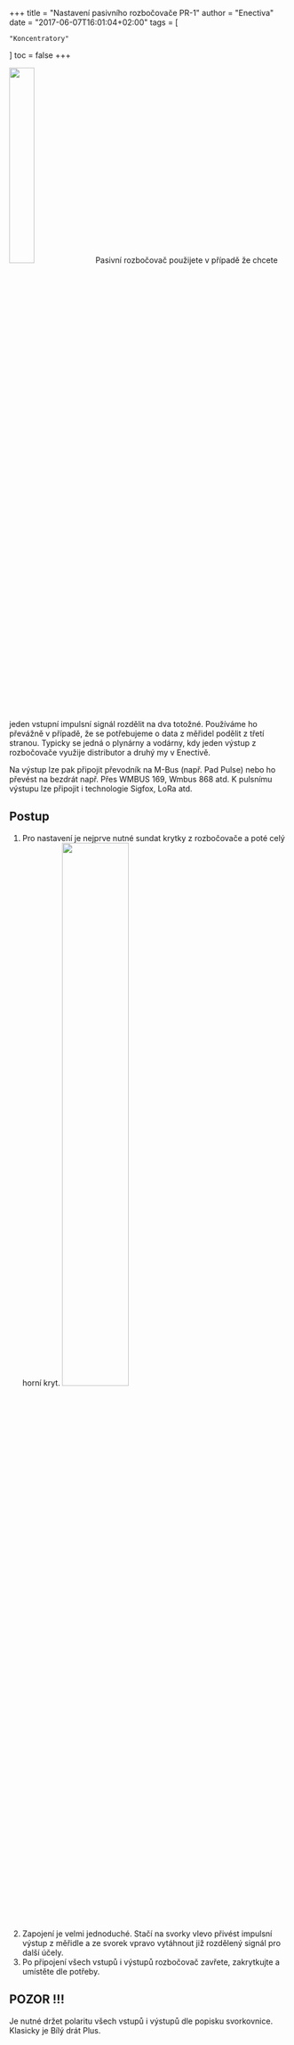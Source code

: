 +++
title = "Nastavení pasivního rozbočovače PR-1"
author = "Enectiva"
date = "2017-06-07T16:01:04+02:00"
tags = [
    
    "Koncentratory"
]
toc = false
+++

<img class="right" src="/images/hub-pasivo-pr-1.jpg" style="width:30%"></img>
Pasivní rozbočovač použijete v případě že chcete jeden vstupní impulsní signál rozdělit na dva totožné. Používáme ho převážně v případě, že se potřebujeme o data z měřidel podělit z třetí stranou. Typicky se jedná o plynárny a vodárny, kdy jeden výstup z rozbočovače využije distributor a druhý my v Enectivě.

Na výstup lze pak připojit převodník na M-Bus (např. Pad Pulse) nebo ho převést na bezdrát např. Přes WMBUS 169, Wmbus 868 atd. K pulsnímu výstupu lze připojit i technologie Sigfox, LoRa atd.

## Postup

1. Pro nastavení je nejprve nutné sundat krytky z rozbočovače a poté celý horní kryt.
<img class="center" src="/images/hub-pasivo-pr-1-without-cases.jpg" style="width:50%"></img>
2. Zapojení je velmi jednoduché. Stačí na svorky vlevo přivést impulsní výstup z měřidle a ze svorek vpravo vytáhnout již rozdělený signál pro další účely.
3. Po připojení všech vstupů i výstupů rozbočovač zavřete, zakrytkujte a umístěte dle potřeby.


## POZOR !!!
Je nutné držet polaritu všech vstupů i výstupů dle popisku svorkovnice. Klasicky je Bílý drát Plus.
